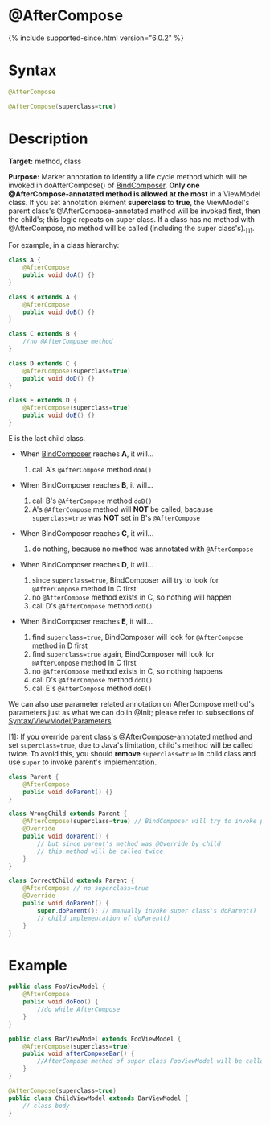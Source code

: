 # @AfterCompose
{% include supported-since.html version="6.0.2" %}

Syntax
======
```java
@AfterCompose

@AfterCompose(superclass=true)
```

Description
===========
**Target:** method, class

**Purpose:** Marker annotation to identify a life cycle method which will be invoked in doAfterCompose() of [BindComposer](http://www.zkoss.org/javadoc/latest/zk/org/zkoss/bind/BindComposer.html). **Only one @AfterCompose-annotated method is allowed at the most** in a ViewModel class. If you set annotation element **superclass** to **true**, the ViewModel's parent class's @AfterCompose-annotated method will be invoked first, then the child's; this logic repeats on super class. If a class has no method with @AfterCompose, no method will be called (including the super class's).<sub>[1]</sub>.

For example, in a class hierarchy:
```java
class A {
	@AfterCompose
	public void doA() {}
}

class B extends A {
	@AfterCompose
	public void doB() {}
}

class C extends B {
	//no @AfterCompose method
}

class D extends C {
	@AfterCompose(superclass=true)
	public void doD() {}
}

class E extends D {
	@AfterCompose(superclass=true)
	public void doE() {}
}
```

E is the last child class.

- When [BindComposer](http://www.zkoss.org/javadoc/latest/zk/org/zkoss/bind/BindComposer.html) reaches **A**, it will...
	1. call A's `@AfterCompose` method `doA()`

- When BindComposer reaches **B**, it will...
	1. call B's `@AfterCompose` method `doB()`
	2. A's `@AfterCompose` method will **NOT** be called, bacause `superclass=true` was **NOT** set in B's `@AfterCompose`

- When BindComposer reaches **C**, it will...
	1. do nothing, because no method was annotated with `@AfterCompose`

- When BindComposer reaches **D**, it will...
	1. since `superclass=true`, BindComposer will try to look for `@AfterCompose` method in C first
	2. no `@AfterCompose` method exists in C, so nothing will happen
	3. call D's `@AfterCompose` method `doD()`

- When BindComposer reaches **E**, it will...
	1. find `superclass=true`, BindComposer will look for `@AfterCompose` method in D first
	2. find `superclass=true` again, BindComposer will look for `@AfterCompose` method in C first
	3. no `@AfterCompose` method exists in C, so nothing happens
	4. call D's `@AfterCompose` method `doD()`
	5. call E's `@AfterCompose` method `doE()`


We can also use parameter related annotation on AfterCompose method's parameters just as what we can do in @Init; please refer to subsections of [Syntax/ViewModel/Parameters](./parameters).

[1]: If you override parent class's @AfterCompose-annotated method and set `superclass=true`, due to Java's limitation, child's method will be called twice. To avoid this, you should **remove** `superclass=true` in child class and use `super` to invoke parent's implementation.
```java
class Parent {
	@AfterCompose
	public void doParent() {}
}

class WrongChild extends Parent {
	@AfterCompose(superclass=true) // BindComposer will try to invoke parent's doParent()
	@Override
	public void doParent() {
		// but since parent's method was @Override by child
		// this method will be called twice
	}
}

class CorrectChild extends Parent {
	@AfterCompose // no superclass=true
	@Override
	public void doParent() {
		super.doParent(); // manually invoke super class's doParent()
		// child implementation of doParent()
	}
}
```

Example
=======

```java
public class FooViewModel {
    @AfterCompose
    public void doFoo() {
        //do while AfterCompose
    }
}

public class BarViewModel extends FooViewModel {
    @AfterCompose(superclass=true)
    public void afterComposeBar() {
        //AfterCompose method of super class FooViewModel will be called first.
    }
}

@AfterCompose(superclass=true)
public class ChildViewModel extends BarViewModel {
	// class body
}
```
